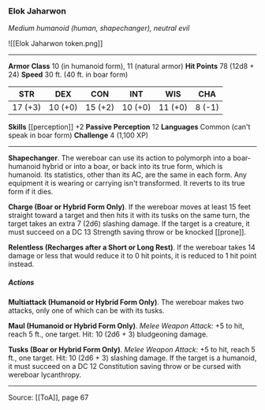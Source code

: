 ### Elok Jaharwon
_Medium humanoid (human, shapechanger), neutral evil_

![[Elok Jaharwon token.png]]


---

**Armor Class** 10 (in humanoid form), 11 (natural armor)
**Hit Points** 78 (12d8 + 24)
**Speed** 30 ft. (40 ft. in boar form)

| STR     | DEX     | CON     | INT     | WIS     | CHA     |
|---------|---------|---------|---------|---------|---------|
| 17 (+3) | 10 (+0) | 15 (+2) | 10 (+0) | 11 (+0) | 8 (-1) |

**Skills** [[perception]] +2
**Passive Perception** 12
**Languages** Common (can't speak in boar form)
**Challenge** 4 (1,100 XP)

---

**Shapechanger**. The wereboar can use its action to polymorph into a boar-humanoid hybrid or into a boar, or back into its true form, which is humanoid. Its statistics, other than its AC, are the same in each form. Any equipment it is wearing or carrying isn't transformed. It reverts to its true form if it dies.

**Charge (Boar or Hybrid Form Only)**. If the wereboar moves at least 15 feet straight toward a target and then hits it with its tusks on the same turn, the target takes an extra 7 (2d6) slashing damage. If the target is a creature, it must succeed on a DC 13 Strength saving throw or be knocked [[prone]].

**Relentless (Recharges after a Short or Long Rest)**. If the wereboar takes 14 damage or less that would reduce it to 0 hit points, it is reduced to 1 hit point instead.

##### Actions
**Multiattack (Humanoid or Hybrid Form Only)**. The wereboar makes two attacks, only one of which can be with its tusks.

**Maul (Humanoid or Hybrid Form Only)**. _Melee Weapon Attack:_ +5 to hit, reach 5 ft., one target. Hit: 10 (2d6 + 3) bludgeoning damage.

**Tusks (Boar or Hybrid Form Only)**. _Melee Weapon Attack:_ +5 to hit, reach 5 ft., one target. Hit: 10 (2d6 + 3) slashing damage. If the target is a humanoid, it must succeed on a DC 12 Constitution saving throw or be cursed with wereboar lycanthropy.


---

Source: [[ToA]], page 67